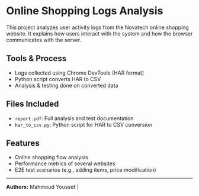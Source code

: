 # Online Shopping Logs Analysis

This project analyzes user activity logs from the Novatech online shopping website. It explains how users interact with the system and how the browser communicates with the server.

## Tools & Process
- Logs collected using Chrome DevTools (HAR format)
- Python script converts HAR to CSV
- Analysis & testing done on converted data

## Files Included
- `report.pdf`: Full analysis and test documentation
- `har_to_csv.py`: Python script for HAR to CSV conversion

## Features
- Online shopping flow analysis
- Performance metrics of several websites
- E2E test scenarios (e.g., adding items, price modification)

---

**Authors:** Mahmoud Youssef | 
